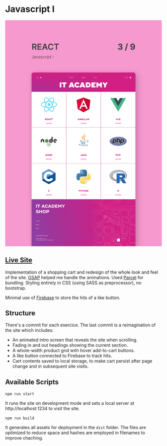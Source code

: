 # Javascript I

![Javascript I](screenshot.png)

## [Live Site](https://react-sprint-3.netlify.app/)

Implementation of a shopping cart and redesign of the whole look and feel of the site. [GSAP](https://greensock.com/) helped me handle the animations. Used [Parcel](https://parceljs.org/) for bundling. Styling entirely in CSS (using SASS as preprocessor), no bootstrap.

Minimal use of [Firebase](https://firebase.google.com/) to store the hits of a like button.

## Structure

There's a commit for each exercice. The last commit is a reimagination of the site which includes:

- An animated intro screen that reveals the site when scrolling.
- Fading in and out headings showing the current section.
- A whole-width product grid with hover add-to-cart buttons.
- A like button connected to Firebase to track hits.
- Cart contents saved to local storage, to make cart persist after page change and in subsequent site visits.

## Available Scripts

```
npm run start
```

It runs the site on development mode and sets a local server at http://localhost:1234 to visit the site.

```
npm run build
```

It generates all assets for deployment in the `dist` folder.
The files are optimized to reduce space and hashes are employed in filenames to improve chaching.
